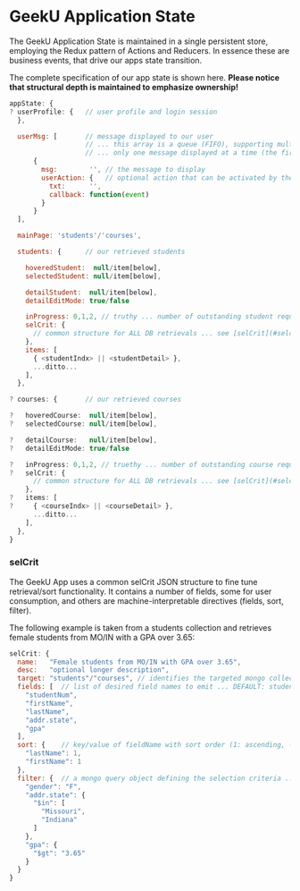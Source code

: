 # GeekU Application State

The GeekU Application State is maintained in a single persistent store,
employing the Redux pattern of Actions and Reducers.  In essence these
are business events, that drive our apps state transition.

The complete specification of our app state is shown here.  **Please
notice that structural depth is maintained to emphasize ownership!**

```javascript
appState: {
? userProfile: {   // user profile and login session
  },

  userMsg: [       // message displayed to our user
                   // ... this array is a queue (FIFO), supporting multiple msgs
                   // ... only one message displayed at a time (the first [0])
      {
        msg:        '', // the message to display
        userAction: {   // optional action that can be activated by the user
          txt:      '',
          callback: function(event)
        }
      }
  ],

  mainPage: 'students'/'courses',

  students: {      // our retrieved students

    hoveredStudent:  null/item[below],
    selectedStudent: null/item[below],

    detailStudent:  null/item[below],
    detailEditMode: true/false

    inProgress: 0,1,2, // truthy ... number of outstanding student requests
    selCrit: {
      // common structure for ALL DB retrievals ... see [selCrit](#selcrit) (below) for details
    },
    items: [
      { <studentIndx> || <studentDetail> },
      ...ditto...
    ],
  },

? courses: {       // our retrieved courses

?   hoveredCourse:  null/item[below],
?   selectedCourse: null/item[below],

?   detailCourse:   null/item[below],
?   detailEditMode: true/false

?   inProgress: 0,1,2, // truethy ... number of outstanding course requests
?   selCrit: {
      // common structure for ALL DB retrievals ... see [selCrit](#selcrit) (below) for details
    },
?   items: [
?     { <courseIndx> || <courseDetail> },
      ...ditto...
    ],
  },
}
```



### selCrit

The GeekU App uses a common selCrit JSON structure to fine tune
retrieval/sort functionality.  It contains a number of fields, some
for user consumption, and others are machine-interpretable directives
(fields, sort, filter).

The following example is taken from a students collection and
retrieves female students from MO/IN with a GPA over 3.65:

```javascript
selCrit: {
  name:   "Female students from MO/IN with GPA over 3.65",
  desc:   "optional longer description",
  target: "students"/"courses", // identifies the targeted mongo collection
  fields: [  // list of desired field names to emit ... DEFAULT: studentsMeta.defaultDisplayFields
    "studentNum",
    "firstName",
    "lastName",
    "addr.state",
    "gpa"
  ],
  sort: {    // key/value of fieldName with sort order (1: ascending, -1 descending) ... DEFAULT: random order
    "lastName": 1,
    "firstName": 1
  },
  filter: {  // a mongo query object defining the selection criteria ... DEFAULT: ALL students
    "gender": "F",
    "addr.state": {
      "$in": [
        "Missouri",
        "Indiana"
      ]
    },
    "gpa": {
      "$gt": "3.65"
    }
  }
}
```
